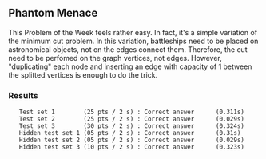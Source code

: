 ## Phantom Menace
This Problem of the Week feels rather easy. In fact, it's a simple variation of the minimum cut problem. In this variation, battleships need to be placed on astronomical objects, not on the edges connect them. Therefore, the cut need to be perfomed on the graph vertices, not edges. However, "duplicating" each node and inserting an edge with capacity of 1 between the splitted vertices is enough to do the trick.

### Results
```
   Test set 1        (25 pts / 2 s) : Correct answer      (0.311s)
   Test set 2        (25 pts / 2 s) : Correct answer      (0.029s)
   Test set 3        (30 pts / 2 s) : Correct answer      (0.324s)
   Hidden test set 1 (05 pts / 2 s) : Correct answer      (0.31s)
   Hidden test set 2 (05 pts / 2 s) : Correct answer      (0.029s)
   Hidden test set 3 (10 pts / 2 s) : Correct answer      (0.323s)
```
